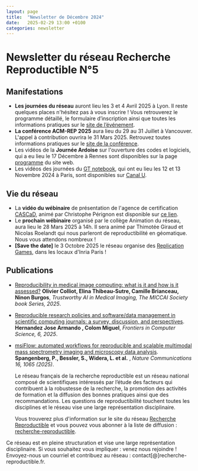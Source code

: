 ```yaml
---
layout: page
title:  "Newsletter de Décembre 2024"
date:   2025-02-29 13:00 +0100
categories: newsletter
---
```


# Newsletter du réseau Recherche Reproductible N°5

## Manifestations

- **Les journées du réseau** auront lieu les 3 et 4 Avril 2025 à Lyon.
    Il reste quelques places n'hésitez pas à vous inscrire ! Vous retrouverez le programme détaillé, le formulaire d’inscription ainsi que toutes les informations pratiques sur le [site de l’événement](https://jrfrr-2025.sciencesconf.org/).
- **La conférence ACM-REP 2025** aura lieu du 29 au 31 Juillet à Vancouver.
    L'appel à contribution ouvrira le 31 Mars 2025. Retrouvez toutes informations pratiques sur le [site de la conférence](https://acm-rep.github.io/2025/).
- Les vidéos de la **Journée Ardoise** sur l'ouverture des codes et logiciels, qui a eu lieu le 17 Décembre à Rennes sont disponibles sur la page [programme](https://je2024-ardoise.sciencesconf.org/resource/page/id/1/) du site web.
- Les vidéos des journées du [GT notebook](https://gt-notebook.gitpages.huma-num.fr/site_quarto/), qui ont eu lieu les 12 et 13 Novembre 2024 à Paris, sont disponibles sur [Canal U](https://www.canal-u.tv/chaines/gt-notebook/seminaire).


## Vie du réseau

- La **vidéo du wébinaire** de présentation de l'agence de certification [CASCaD](https://www.cascad.tech/), animé par Christophe Pérignon est disponible sur [ce lien](https://www.recherche-reproductible.fr/past-webinaires/2025/01/31/Cascad.html).
- Le **prochain wébinaire** organisé par le collège Animation du réseau, aura lieu le 28 Mars 2025 à 14h. Il sera animé par Thimotée Giraud et Nicolas Roelandt qui nous parleront de reproductibilité en géomatique. Nous vous attendons nombreux !
- **[Save the date]** le 3 Octobre 2025 le réseau organise des [Replication Games](https://i4replication.org/blog%20Games.html), dans les locaux d'Inria Paris !




## Publications

- [Reproducibility in medical image computing: what is it and how is it assessed?](https://hal.science/hal-04895884v1)
    **Olivier Colliot, Elina Thibeau-Sutre, Camille Brianceau, Ninon Burgos**, *Trustworthy AI in Medical Imaging, The MICCAI Society book Series, 2025*.
- [Reproducible research policies and software/data management in scientific computing journals: a survey, discussion, and perspectives](https://www.frontiersin.org/journals/computer-science/articles/10.3389/fcomp.2024.1491823).
  **Hernandez Jose Armando , Colom Miguel**, *Frontiers in Computer Science, 6, 2025*.
- [msiFlow: automated workflows for reproducible and scalable multimodal mass spectrometry imaging and microscopy data analysis](https://doi.org/10.1038/s41467-024-55306-7).
    **Spangenberg, P., Bessler, S., Widera, L. et al.** , *Nature Communications 16, 1065 (2025)*.



  Le réseau français de la recherche reproductible est un réseau national composé de scientifiques intéressés par l’étude des facteurs qui contribuent à la robustesse de la recherche, la promotion des activités de formation et la diffusion des bonnes pratiques ainsi que des recommandations. Les questions de reproductibilité touchent toutes les disciplines et le réseau vise une large représentation disciplinaire.

  Vous trouverez plus d'information sur le site du réseau [Recherche Reproductible](https://recherche-reproductible.fr/) et vous pouvez vous abonner à la liste de diffusion : [recherche-reproductible](https://groupes.renater.fr/sympa/info/recherche-reproductible).

Ce réseau est en pleine structuration et vise une large représentation disciplinaire. Si vous souhaitez vous impliquer : venez nous rejoindre ! Envoyez-nous un courriel et contribuez au réseau : contact[@]recherche-reproductible.fr.
